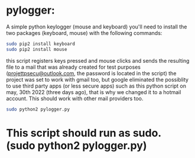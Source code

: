 # pylogger:
A simple python keylogger (mouse and keyboard)
you'll need to install the two packages (keyboard, mouse) with the following commands: <br />
```bash
sudo pip2 install keyboard
sudo pip2 install mouse
```
this script registers keys pressed and mouse clicks and sends the resulting file to a mail that was already created for test purposes (projettpsecu@outlook.com, the password is located in the script)
the project was set to work with gmail too, but google eliminated the possiblity to use third party apps (or less secure apps) such as this python script on may, 30th 2022 (three days ago), that is why we changed it to a hotmail account. This should work with other mail providers too.
```bash
sudo python2 pylogger.py
```
# This script should run as sudo. (sudo python2 pylogger.py)

